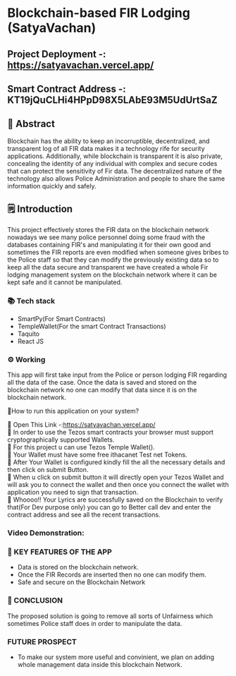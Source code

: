 # Blockchain-based FIR Lodging (SatyaVachan)

## Project Deployment -: https://satyavachan.vercel.app/
##  Smart Contract Address -: KT19jQuCLHi4HPpD98X5LAbE93M5UdUrtSaZ

## 📄 Abstract
Blockchain has the ability to keep an incorruptible, decentralized, and transparent log of all FIR data makes it a technology rife for security applications. Additionally, while blockchain is transparent it is also private, concealing the identity of any individual with complex and secure codes that can protect the sensitivity of Fir data. The decentralized nature of the technology also allows Police Administration and people to share the same information quickly and safely.

## 🗒️ Introduction
This project effectively stores the FIR data on the blockchain network nowadays we see many police personnel doing some fraud with the databases containing FIR's and manipulating it for their own good and sometimes the FIR reports are even modified when someone gives bribes to the Police staff so that they can modify the previously existing data so to keep all the data secure and transparent we have created a whole Fir lodging management system on the blockchain network where it can be kept safe and it cannot be manipulated.

### 📚 Tech stack
- SmartPy(For Smart Contracts)
- TempleWallet(For the smart Contract Transactions)
- Taquito
- React JS

### ⚙ Working
This app will first take input from the Police or person lodging FIR regarding all the data of the case. Once the data is saved and stored on the blockchain network no one can modify that data since it is on the blockchain network.

🔖How to run this application on your system?
 
📍 Open This Link -:https://satyavachan.vercel.app/<br>
📍 In order to use the Tezos smart contracts your browser must support cryptographically supported Wallets. <br>
📍 For this project u can use Tezos Temple Wallet(). <br>
📍 Your Wallet must have some free ithacanet Test net Tokens. <br>
📍 After Your Wallet is configured kindly fill the all the necessary details and then click on submit Button.<br>
📍 When u click on submit button it will directly open your Tezos Wallet and will ask you to connect the wallet and then once you connect the wallet with application you need to sign that transaction. <br>
📍 Whoooo!! Your Lyrics are successfully saved on the Blockchain to verify that(For Dev purpose only) you can go to Better call dev and enter the contract address and see all the recent transactions. <br>

### Video Demonstration:

### 🔑 KEY FEATURES OF THE APP
- Data is stored on the blockchain network.
- Once the FIR Records are inserted then no one can modify them.
- Safe and secure on the Blockchain Network

### 🌈 CONCLUSION
The proposed solution is going to remove all sorts of Unfairness which sometimes Police staff does in order to manipulate the data.

### FUTURE PROSPECT
- To make our system more useful and convinient, we plan on adding whole management data inside this blockchain Network.
